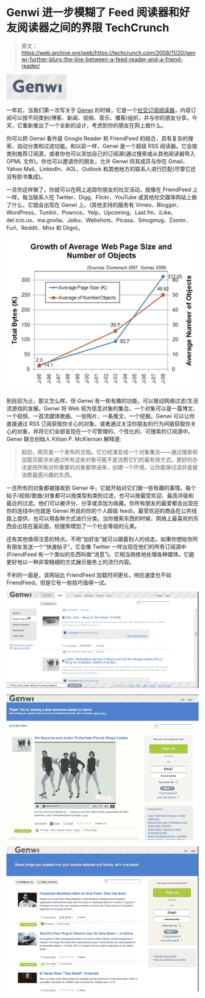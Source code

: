 # Genwi 进一步模糊了 Feed 阅读器和好友阅读器之间的界限 TechCrunch

> 原文：<https://web.archive.org/web/https://techcrunch.com/2008/11/20/genwi-further-blurs-the-line-between-a-feed-reader-and-a-friend-reader/>

![](img/97e75895dc82ce9725670ddc12218695.png)

一年前，当我们第一次写关于 [Genwi](https://web.archive.org/web/20221208065315/http://www.genwi.com/) 的时候，它是一个[社交订阅阅读器](https://web.archive.org/web/20221208065315/http://www.beta.techcrunch.com/2007/09/01/genwi-browse-and-share-syndicated-content/)，内容订阅可以按不同类别(博客、新闻、视频、音乐、播客)组织，并与你的朋友分享。今天，它重新推出了一个全新的设计，考虑到你的朋友在网上做什么。

你可以把 Genwi 看作是 Google Reader 和 FriendFeed 的结合，具有复杂的搜索、自动分类和过滤功能。和以前一样，Genwi 是一个超级 RSS 阅读器。它会按类别推荐订阅源，或者你也可以添加自己的订阅源(通过搜索或从其他阅读器导入 OPML 文件)。你也可以邀请你的朋友，允许 Genwi 将其成员与你在 Gmail、Yahoo Mail、LinkedIn、AOL、Outlook 和其他地方的联系人进行匹配(尽管它还没有脸书集成)。

一旦你这样做了，你就可以在网上追踪你朋友的社交活动，就像在 FriendFeed 上一样。每当联系人在 Twitter、Digg、Flickr、YouTube 或其他社交媒体网站上做了什么，它就会出现在 Genwi 上。(其他支持的服务有 Vimeo、Blogger、WordPress、Tumblr、Pownce、Yelp、Upcoming、Last.fm、iLike、del.icio.us、ma.gnolia、Jaiku、Webshots、Picasa、Smugmug、Zoomr、Furl、Reddit、Mixx 和 Diigo)。

![](img/c2ae682d13bedaff07355bcacb7ad614.png)

到目前为止，那又怎么样。但 Genwi 有一些有趣的功能，可以推动网络过滤/生活流游戏的发展。Genwi 将 Web 视为信息对象的集合。一个对象可以是一篇博文、一个视频、一首流媒体歌曲、一张照片、一条推文、一个挖掘。Genwi 可以让你直接通过 RSS 订阅获取你关心的对象，或者通过关注你朋友的行为间接获取你关心的对象，并将它们全部呈现在一个可管理的、个性化的、可搜索的订阅源中。Genwi 联合创始人 Killian P. McKiernan 解释道:

> 起初，网页是一个发布的文档。它已经演变成一个对象集合——通过搜索和加载页面涉水通过所有这些对象可能不是消费它们的最有效方式。更好的办法是把所有对你重要的对象都带进来，创建一个环境，让你能够过滤并直接消费最感兴趣的东西。

一旦所有的对象都被接收到 Genwi 中，它就开始对它们做一些有趣的事情。每个帖子/视频/歌曲/对象都可以按类型和类别过滤，也可以按最受欢迎、最高评级和最近的过滤。他们可以被评分、分享或添加为收藏。你所有朋友的最爱都会出现在你的连线中(也就是 Genwi 所说的你的个人超级 feed)。最受欢迎的商品在公共线路上提供，也可以用各种方式进行分类。当你搜索东西的时候，网络上最喜欢的东西会出现在最前面，给搜索增加了一个社会等级的元素。

还有其他值得注意的特点。不用“加好友”就可以跟着别人的线走。如果你想给你所有朋友发送一个“快速帖子”，它会像 Twitter 一样出现在他们的所有订阅源中(FriendFeed 有一个类似的东西叫做“消息”)。它相当熟练地处理各种媒体。它能更好地以一种非常精细的方式展示服务上的流行内容。

不利的一面是，该网站比 FriendFeed 加载时间更长，响应速度也不如 FriendFeed。但是它有一些技巧值得一试。

![](img/8cd733ed91d814c8574bf39855164c81.png)

![](img/f19581d2f2bd4a17e81f4df67cbcb7b5.png)

![](img/7127e2c0bb78ca59f47a767f635cf850.png)